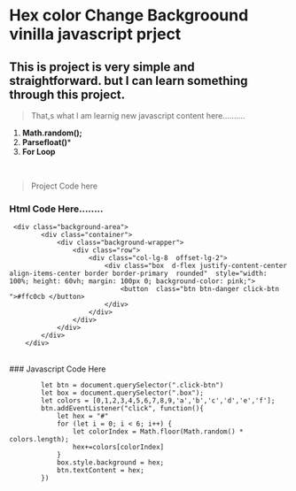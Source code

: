 # Hex color Change Backgroound vinilla javascript prject 
## This is project is very simple and straightforward. but  I can learn something through this project. <br>  
> That,s what I am learnig  new javascript content  here..........
1. **Math.random();**
1. **Parsefloat()***
1. **For Loop**

<br> 

> 
> Project Code here 

### Html Code Here........ 
```
 <div class="background-area">
        <div class="container">
            <div class="background-wrapper">
                <div class="row">
                    <div class="col-lg-8  offset-lg-2">
                        <div class="box  d-flex justify-content-center align-items-center border border-primary  rounded"  style="width: 100%; height: 60vh; margin: 100px 0; background-color: pink;">
                            <button  class="btn btn-danger click-btn ">#ffc0cb </button>
                        </div>
                    </div>
                </div>
            </div>
        </div>
    </div>

```
<br>
###  Javascript Code Here 

```
        let btn = document.querySelector(".click-btn")
        let box = document.querySelector(".box");
        let colors = [0,1,2,3,4,5,6,7,8,9,'a','b','c','d','e','f'];
        btn.addEventListener("click", function(){
            let hex = "#"
            for (let i = 0; i < 6; i++) {
                let colorIndex = Math.floor(Math.random() * colors.length);
                hex+=colors[colorIndex]                
            }
            box.style.background = hex;
            btn.textContent = hex;    
        })
```



